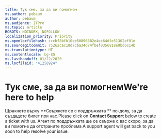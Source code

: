 ```yaml
---
title: Тук сме, за да ви помогнем
ms.author: pebaum
author: pebaum
ms.audience: ITPro
ms.topic: article
ROBOTS: NOINDEX, NOFOLLOW
localization_priority: Priority
ms.openlocfilehash: cccbf8bfb10ee50896382e4ee64d5e51302ef01e
ms.sourcegitcommit: 75262cac10d7cba34d74fbef0356818e0bd6c14b
ms.translationtype: HT
ms.contentlocale: bg-BG
ms.lasthandoff: 01/22/2020
ms.locfileid: "41258924"
---
```

# <a name="were-here-to-help"></a><span data-ttu-id="f13f2-102">Тук сме, за да ви помогнем</span><span class="sxs-lookup"><span data-stu-id="f13f2-102">We're here to help</span></span>

<span data-ttu-id="f13f2-103">Щракнете върху \*\*Свържете се с поддръжката \*\* по-долу, за да създадете билет при нас.</span><span class="sxs-lookup"><span data-stu-id="f13f2-103">Please click on **Contact Support** below to create a ticket with us.</span></span> <span data-ttu-id="f13f2-104">Агент по поддръжката ще се свърже с вас скоро, за да ви помогне да отстраните проблема.</span><span class="sxs-lookup"><span data-stu-id="f13f2-104">A support agent will get back to you soon to help resolve your issue.</span></span>